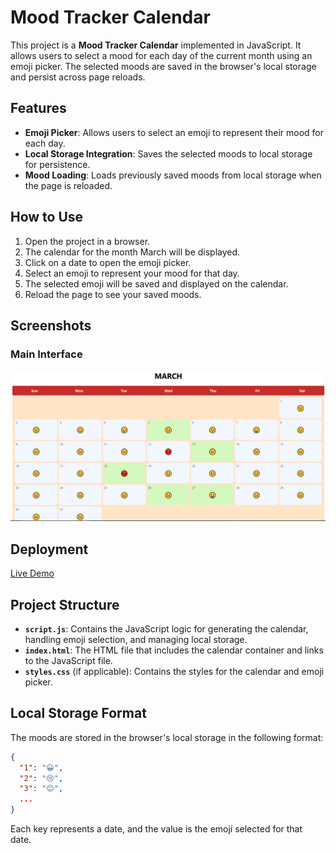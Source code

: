# Mood Tracker Calendar

This project is a **Mood Tracker Calendar** implemented in JavaScript. It allows users to select a mood for each day of the current month using an emoji picker. The selected moods are saved in the browser's local storage and persist across page reloads.

## Features

- **Emoji Picker**: Allows users to select an emoji to represent their mood for each day.
- **Local Storage Integration**: Saves the selected moods to local storage for persistence.
- **Mood Loading**: Loads previously saved moods from local storage when the page is reloaded.

## How to Use

1. Open the project in a browser.
2. The calendar for the month March will be displayed.
3. Click on a date to open the emoji picker.
4. Select an emoji to represent your mood for that day.
5. The selected emoji will be saved and displayed on the calendar.
6. Reload the page to see your saved moods.

## Screenshots
### Main Interface
![Screenshot 1](./ss.PNG)

## Deployment
[Live Demo](https://mood-tracker-three-mauve.vercel.app/)

## Project Structure

- **`script.js`**: Contains the JavaScript logic for generating the calendar, handling emoji selection, and managing local storage.
- **`index.html`**: The HTML file that includes the calendar container and links to the JavaScript file.
- **`styles.css`** (if applicable): Contains the styles for the calendar and emoji picker.

## Local Storage Format

The moods are stored in the browser's local storage in the following format:

```json
{
  "1": "😀",
  "2": "😢",
  "3": "😊",
  ...
}
```

Each key represents a date, and the value is the emoji selected for that date.


